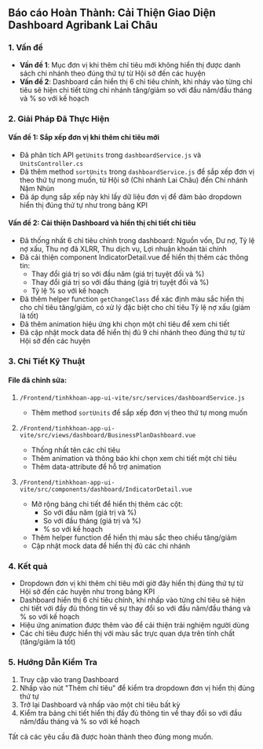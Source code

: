 ## Báo cáo Hoàn Thành: Cải Thiện Giao Diện Dashboard Agribank Lai Châu

### 1. Vấn đề
- **Vấn đề 1**: Mục đơn vị khi thêm chỉ tiêu mới không hiển thị được danh sách chi nhánh theo đúng thứ tự từ Hội sở đến các huyện
- **Vấn đề 2**: Dashboard cần hiển thị 6 chỉ tiêu chính, khi nháy vào từng chỉ tiêu sẽ hiện chi tiết từng chi nhánh tăng/giảm so với đầu năm/đầu tháng và % so với kế hoạch

### 2. Giải Pháp Đã Thực Hiện

#### Vấn đề 1: Sắp xếp đơn vị khi thêm chỉ tiêu mới
- Đã phân tích API `getUnits` trong `dashboardService.js` và `UnitsController.cs`
- Đã thêm method `sortUnits` trong `dashboardService.js` để sắp xếp đơn vị theo thứ tự mong muốn, từ Hội sở (Chi nhánh Lai Châu) đến Chi nhánh Nậm Nhùn
- Đã áp dụng sắp xếp này khi lấy dữ liệu đơn vị để đảm bảo dropdown hiển thị đúng thứ tự như trong bảng KPI

#### Vấn đề 2: Cải thiện Dashboard và hiển thị chi tiết chỉ tiêu
- Đã thống nhất 6 chỉ tiêu chính trong dashboard: Nguồn vốn, Dư nợ, Tỷ lệ nợ xấu, Thu nợ đã XLRR, Thu dịch vụ, Lợi nhuận khoán tài chính
- Đã cải thiện component IndicatorDetail.vue để hiển thị thêm các thông tin:
  - Thay đổi giá trị so với đầu năm (giá trị tuyệt đối và %)
  - Thay đổi giá trị so với đầu tháng (giá trị tuyệt đối và %)
  - Tỷ lệ % so với kế hoạch
- Đã thêm helper function `getChangeClass` để xác định màu sắc hiển thị cho chỉ tiêu tăng/giảm, có xử lý đặc biệt cho chỉ tiêu Tỷ lệ nợ xấu (giảm là tốt)
- Đã thêm animation hiệu ứng khi chọn một chỉ tiêu để xem chi tiết
- Đã cập nhật mock data để hiển thị đủ 9 chi nhánh theo đúng thứ tự từ Hội sở đến các huyện

### 3. Chi Tiết Kỹ Thuật

#### File đã chỉnh sửa:
1. `/Frontend/tinhkhoan-app-ui-vite/src/services/dashboardService.js`
   - Thêm method `sortUnits` để sắp xếp đơn vị theo thứ tự mong muốn

2. `/Frontend/tinhkhoan-app-ui-vite/src/views/dashboard/BusinessPlanDashboard.vue`
   - Thống nhất tên các chỉ tiêu
   - Thêm animation và thông báo khi chọn xem chi tiết một chỉ tiêu
   - Thêm data-attribute để hỗ trợ animation

3. `/Frontend/tinhkhoan-app-ui-vite/src/components/dashboard/IndicatorDetail.vue`
   - Mở rộng bảng chi tiết để hiển thị thêm các cột: 
     - So với đầu năm (giá trị và %)
     - So với đầu tháng (giá trị và %)
     - % so với kế hoạch
   - Thêm helper function để hiển thị màu sắc theo chiều tăng/giảm
   - Cập nhật mock data để hiển thị đủ các chi nhánh

### 4. Kết quả
- Dropdown đơn vị khi thêm chỉ tiêu mới giờ đây hiển thị đúng thứ tự từ Hội sở đến các huyện như trong bảng KPI
- Dashboard hiển thị 6 chỉ tiêu chính, khi nhấp vào từng chỉ tiêu sẽ hiện chi tiết với đầy đủ thông tin về sự thay đổi so với đầu năm/đầu tháng và % so với kế hoạch
- Hiệu ứng animation được thêm vào để cải thiện trải nghiệm người dùng
- Các chỉ tiêu được hiển thị với màu sắc trực quan dựa trên tính chất (tăng/giảm là tốt)

### 5. Hướng Dẫn Kiểm Tra
1. Truy cập vào trang Dashboard
2. Nhấp vào nút "Thêm chỉ tiêu" để kiểm tra dropdown đơn vị hiển thị đúng thứ tự
3. Trở lại Dashboard và nhấp vào một chỉ tiêu bất kỳ
4. Kiểm tra bảng chi tiết hiển thị đầy đủ thông tin về thay đổi so với đầu năm/đầu tháng và % so với kế hoạch

Tất cả các yêu cầu đã được hoàn thành theo đúng mong muốn.
